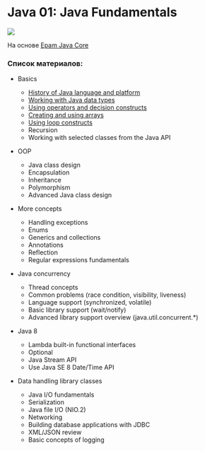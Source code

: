 # Java 01: Java Fundamentals
![](https://pp.userapi.com/c629522/v629522699/3d626/UhMsJ2n2NTo.jpg)

На основе [Epam Java Core](https://training.by/Registration/Registration/1699)

### Список материалов:
- Basics
    - [History of Java language and platform](./doc/01_history.md)
    - [Working with Java data types](./doc/02_datatypes.md)
    - [Using operators and decision constructs](./doc/03_operatorsAndDecisions.md)
    - [Creating and using arrays](./doc/04_arrays.md)
    - [Using loop constructs](./doc/05_loops.md)
    - Recursion
    - Working with selected classes from the Java API

- OOP
    - Java class design
    - Encapsulation
    - Inheritance
    - Polymorphism
    - Advanced Java class design

- More concepts
    - Handling exceptions
    - Enums
    - Generics and collections
    - Annotations
    - Reflection
    - Regular expressions fundamentals

- Java concurrency
    - Thread concepts
    - Common problems (race condition, visibility, liveness)
    - Language support (synchronized, volatile)
    - Basic library support (wait/notify)
    - Advanced library support overview (java.util.concurrent.*)

- Java 8
    - Lambda built-in functional interfaces
    - Optional
    - Java Stream API
    - Use Java SE 8 Date/Time API

- Data handling library classes
    - Java I/O fundamentals
    - Serialization
    - Java file I/O (NIO.2)
    - Networking
    - Building database applications with JDBC
    - XML/JSON review
    - Basic concepts of logging